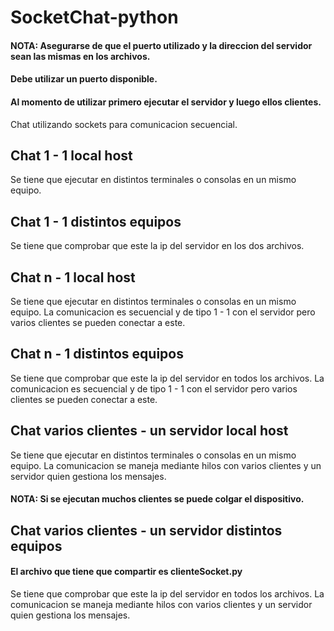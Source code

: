 # SocketChat-python

#### NOTA: Asegurarse de que el puerto utilizado y la direccion del servidor sean las mismas en los archivos.
####       Debe utilizar un puerto disponible.
#### Al momento de utilizar primero ejecutar el servidor y luego ellos clientes.

Chat utilizando sockets para comunicacion secuencial.

## Chat 1 - 1 local host

Se tiene que ejecutar en distintos terminales o consolas en un mismo equipo.

## Chat 1 - 1 distintos equipos

Se tiene que comprobar que este la ip del servidor en los dos archivos.

## Chat n - 1 local host

Se tiene que ejecutar en distintos terminales o consolas en un mismo equipo.
La comunicacion es secuencial y de tipo 1 - 1 con el servidor pero varios clientes se pueden conectar a este.

## Chat n - 1 distintos equipos

Se tiene que comprobar que este la ip del servidor en todos los archivos.
La comunicacion es secuencial y de tipo 1 - 1 con el servidor pero varios clientes se pueden conectar a este.

## Chat varios clientes - un servidor local host

Se tiene que ejecutar en distintos terminales o consolas en un mismo equipo.
La comunicacion se maneja mediante hilos con varios clientes y un servidor quien gestiona los mensajes.
#### NOTA: Si se ejecutan muchos clientes se puede colgar el dispositivo.

## Chat varios clientes - un servidor distintos equipos

#### El archivo que tiene que compartir es clienteSocket.py
Se tiene que comprobar que este la ip del servidor en todos los archivos.
La comunicacion se maneja mediante hilos con varios clientes y un servidor quien gestiona los mensajes.
